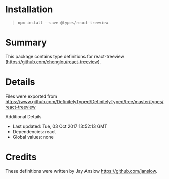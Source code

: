 # Installation
> `npm install --save @types/react-treeview`

# Summary
This package contains type definitions for react-treeview (https://github.com/chenglou/react-treeview).

# Details
Files were exported from https://www.github.com/DefinitelyTyped/DefinitelyTyped/tree/master/types/react-treeview

Additional Details
 * Last updated: Tue, 03 Oct 2017 13:52:13 GMT
 * Dependencies: react
 * Global values: none

# Credits
These definitions were written by Jay Anslow <https://github.com/janslow>.
